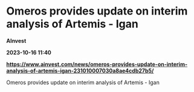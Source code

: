 # Omeros provides update on interim analysis of Artemis - Igan
**AInvest**

**2023-10-16 11:40**

**https://www.ainvest.com/news/omeros-provides-update-on-interim-analysis-of-artemis-igan-231010007030a8ae4cdb27b5/**

Omeros provides update on interim analysis of Artemis - Igan